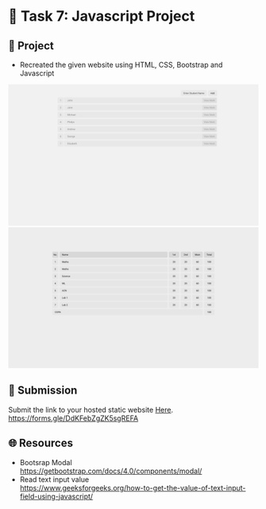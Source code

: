 
# **:star2: Task 7: Javascript Project**

## **:pushpin: Project**  
- Recreated the given website using HTML, CSS, Bootstrap and Javascript<br />

<p align="center">
    <img src="./images/1.students-list.png">
    <img src="./images/2.marks-list.png">
</p>

## **📂 Submission**
Submit the link to your hosted static website [Here](https://forms.gle/DdKFebZgZK5sgREFA).</br>
https://forms.gle/DdKFebZgZK5sgREFA


## **🌐 Resources**
- Bootsrap Modal<br />https://getbootstrap.com/docs/4.0/components/modal/
- Read text input value<br />https://www.geeksforgeeks.org/how-to-get-the-value-of-text-input-field-using-javascript/
